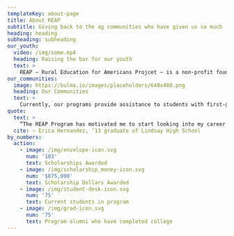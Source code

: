 ```yaml
---
templateKey: about-page
title: About REAP
subtitle: Giving back to the ag communities who have given us so much
heading: heading
subheading: subheading
our_youth:
  video: /img/some.mp4
  heading: Raising the bar for our youth
  text: >
    REAP — Rural Education for Americans Projcet — is a non-profit foundation established to support education in rural communities. We focus on activities that directly improve the quality of education and raise the academic bar for rural students in agricultural communities, and support students who have demonstrated the ability and drive to become leaders in their communities.
our_communities:
  image: https://bulma.io/images/placeholders/640x480.png
  heading: Our Communities
  text: >
    Currently, our programs provide assistance to students with first-generation college graduate aspirations in Lindsay and Orosi school districts.  REAP programs help individual students set and achieve high goals and gain hope in their futures creating a college-going culture throughout the rural community.
quote:
  text: >
    “The REAP Program has motivated me to start looking into my career and school options. It has showed me that there is help, and I can do it.”
  cite: — Erica Hernandez, ’13 graduate of Lindsay High School
by_numbers:
  action:
    - image: /img/envelope-icon.svg
      num: '103'
      text: Scholarships Awarded
    - image: /img/scholarship_money-icon.svg
      num: '$875,000'
      text: Scholarship Dollars Awarded
    - image: /img/student-desk-icon.svg
      num: '75'
      text: Current students in program
    - image: /img/grad-icon.svg
      num: '75'
      text: Program alumni who have completed college
---
```

